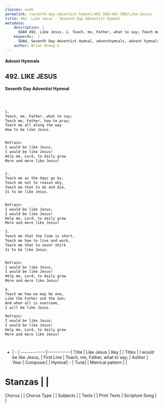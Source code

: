 ```yaml
---
classes: wide
permalink: /seventh-day-adventist-hymnal/401-500/491-500/Like-Jesus/
title: 492. Like Jesus - Seventh Day Adventist Hymnal
metadata:
    description: |
      SDAH 492. Like Jesus. 1. Teach, me, Father, what to say; Teach me, Father, how to pray; Teach me all along the way How to be like Jesus. 
    keywords:  |
      SDAH, Seventh Day Adventist Hymnal, adventhymnals, advent hymnals, Like Jesus, Teach, me, Father, what to say; ,I would be like Jesus,
    author: Brian Onang'o
---
```


#### Advent Hymnals
## 492. LIKE JESUS
#### Seventh Day Adventist Hymnal

```txt



1.
Teach, me, Father, what to say;
Teach me, Father, how to pray;
Teach me all along the way
How to be like Jesus.


Refrain:
I would be like Jesus,
I would be like Jesus!
Help me, Lord, to daily grow
More and more like Jesus!


2.
Teach me as the days go by,
Teach me not to reason why,
Teach me that to do and die,
Is to be like Jesus.


Refrain:
I would be like Jesus,
I would be like Jesus!
Help me, Lord, to daily grow
More and more like Jesus!

3.
Teach me that the time is short,
Teach me how to live and work,
Teach me that to never shirk
Is to be like Jesus.


Refrain:
I would be like Jesus,
I would be like Jesus!
Help me, Lord, to daily grow
More and more like Jesus!

4.
Teach me how we may be one,
Like the Father and the Son;
And when all is overcome,
I will be like Jesus.

Refrain:
I would be like Jesus,
I would be like Jesus!
Help me, Lord, to daily grow
More and more like Jesus!




```

- |   -  |
-------------|------------|
Title | Like Jesus |
Key |  |
Titles | I would be like Jesus, |
First Line | Teach, me, Father, what to say; |
Author | 
Year | 
Composer|  |
Hymnal|  - |
Tune|  |
Metrical pattern | |
# Stanzas |  |
Chorus |  |
Chorus Type |  |
Subjects |  |
Texts |  |
Print Texts | 
Scripture Song |  |
  
